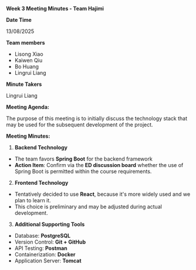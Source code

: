 **Week 3 Meeting Minutes - Team Hajimi**

**Date Time**

13/08/2025

**Team members**

- Lisong Xiao
- Kaiwen Qiu
- Bo Huang
- Lingrui Liang

**Minute Takers**

Lingrui Liang

**Meeting Agenda:**

The purpose of this meeting is to initially discuss the technology stack that may be used for the subsequent development of the project.

**Meeting Minutes:**

1. **Backend Technology**

- The team favors **Spring Boot** for the backend framework
- **Action Item**: Confirm via the **ED discussion board** whether the use of Spring Boot is permitted within the course requirements.

2. **Frontend Technology**

- Tentatively decided to use **React**, because it's more widely used and we plan to learn it.
- This choice is preliminary and may be adjusted during actual development.

3. **Additional Supporting Tools**

- Database: **PostgreSQL**
- Version Control: **Git + GitHub**
- API Testing: **Postman**
- Containerization: **Docker**
- Application Server: **Tomcat**

